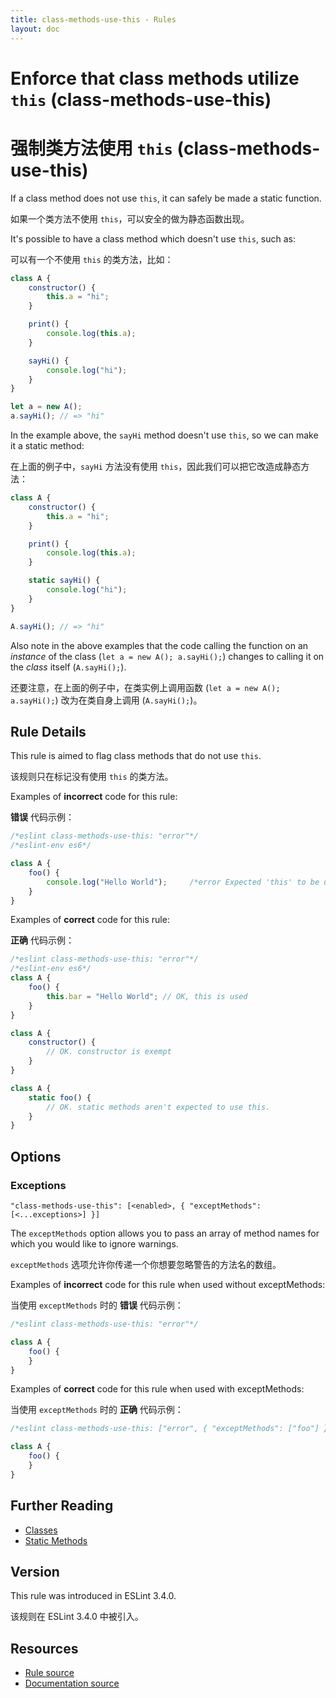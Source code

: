 ```yaml
---
title: class-methods-use-this - Rules
layout: doc
---
```

<!-- Note: No pull requests accepted for this file. See README.md in the root directory for details. -->

# Enforce that class methods utilize `this` (class-methods-use-this)

# 强制类方法使用 `this` (class-methods-use-this)

If a class method does not use `this`, it can safely be made a static function.

如果一个类方法不使用 `this`，可以安全的做为静态函数出现。

It's possible to have a class method which doesn't use `this`, such as:

可以有一个不使用 `this` 的类方法，比如：

```js
class A {
    constructor() {
        this.a = "hi";
    }

    print() {
        console.log(this.a);
    }

    sayHi() {
        console.log("hi");
    }
}

let a = new A();
a.sayHi(); // => "hi"
```

In the example above, the `sayHi` method doesn't use `this`, so we can make it a static method:

在上面的例子中，`sayHi` 方法没有使用 `this`，因此我们可以把它改造成静态方法：

```js
class A {
    constructor() {
        this.a = "hi";
    }

    print() {
        console.log(this.a);
    }

    static sayHi() {
        console.log("hi");
    }
}

A.sayHi(); // => "hi"
```

Also note in the above examples that the code calling the function on an *instance* of the class (`let a = new A(); a.sayHi();`) changes to calling it on the *class* itself (`A.sayHi();`).

还要注意，在上面的例子中，在类实例上调用函数 (`let a = new A(); a.sayHi();`) 改为在类自身上调用 (`A.sayHi();`)。

## Rule Details

This rule is aimed to flag class methods that do not use `this`.

该规则只在标记没有使用 `this` 的类方法。

Examples of **incorrect** code for this rule:

**错误** 代码示例：

```js
/*eslint class-methods-use-this: "error"*/
/*eslint-env es6*/

class A {
    foo() {
        console.log("Hello World");     /*error Expected 'this' to be used by class method 'foo'.*/
    }
}
```

Examples of **correct** code for this rule:

**正确** 代码示例：

```js
/*eslint class-methods-use-this: "error"*/
/*eslint-env es6*/
class A {
    foo() {
        this.bar = "Hello World"; // OK, this is used
    }
}

class A {
    constructor() {
        // OK. constructor is exempt
    }
}

class A {
    static foo() {
        // OK. static methods aren't expected to use this.
    }
}
```

## Options

### Exceptions

```
"class-methods-use-this": [<enabled>, { "exceptMethods": [<...exceptions>] }]
```

The `exceptMethods` option allows you to pass an array of method names for which you would like to ignore warnings.

`exceptMethods` 选项允许你传递一个你想要忽略警告的方法名的数组。


Examples of **incorrect** code for this rule when used without exceptMethods:

当使用 `exceptMethods` 时的 **错误** 代码示例：

```js
/*eslint class-methods-use-this: "error"*/

class A {
    foo() {
    }
}
```

Examples of **correct** code for this rule when used with exceptMethods:

当使用 `exceptMethods` 时的 **正确** 代码示例：

```js
/*eslint class-methods-use-this: ["error", { "exceptMethods": ["foo"] }] */

class A {
    foo() {
    }
}
```

## Further Reading

* [Classes](https://developer.mozilla.org/en-US/docs/Web/JavaScript/Reference/Classes)
* [Static Methods](https://developer.mozilla.org/en-US/docs/Web/JavaScript/Reference/Classes/static)

## Version

This rule was introduced in ESLint 3.4.0.

该规则在 ESLint 3.4.0 中被引入。

## Resources

* [Rule source](https://github.com/eslint/eslint/tree/master/lib/rules/class-methods-use-this.js)
* [Documentation source](https://github.com/eslint/eslint/tree/master/docs/rules/class-methods-use-this.md)
